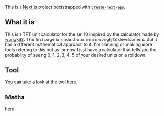 This is a [Next.js](https://nextjs.org/) project bootstrapped with [`create-next-app`](https://github.com/vercel/next.js/tree/canary/packages/create-next-app).

## What it is

This is a TFT unit calculator for the set 10 inspired by the calculator made by [wongkj12](https://github.com/wongkj12/TFT-Rolling-Odds-Calculator). The first page is kinda the same as wongkj12 development. But it has a different mathematical approach to it. I'm planning on making more tools refering to this but as for now I just have a calculator that tells you the probability of seeing 0, 1, 2, 3, 4, 5 of your desired units on a rolldown.

## Tool

You can take a look at the tool [here](https://tft-calculator-sergiopereos-projects.vercel.app/).

## Maths

[here](maths.pdf)

